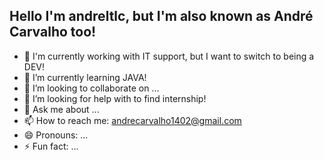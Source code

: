 
## Hello I'm andreltlc, but I'm also known as André Carvalho too!



- 🔭 I'm currently working with IT support, but I want to switch to being a DEV!
- 🌱 I’m currently learning JAVA!
- 👯 I’m looking to collaborate on ...
- 🤔 I’m looking for help with to find internship!
- 💬 Ask me about ...
- 📫 How to reach me:  andrecarvalho1402@gmail.com
- 😄 Pronouns: ...
- ⚡ Fun fact: ...

